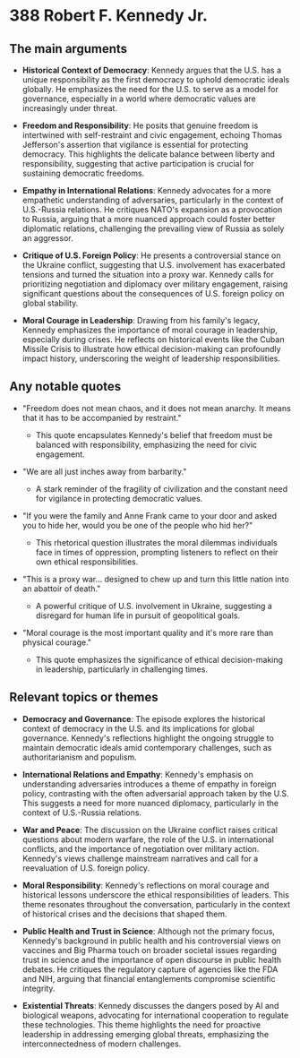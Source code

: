 # 388 Robert F. Kennedy Jr.

## The main arguments

- **Historical Context of Democracy**: Kennedy argues that the U.S. has a unique responsibility as the first democracy to uphold democratic ideals globally. He emphasizes the need for the U.S. to serve as a model for governance, especially in a world where democratic values are increasingly under threat.

- **Freedom and Responsibility**: He posits that genuine freedom is intertwined with self-restraint and civic engagement, echoing Thomas Jefferson's assertion that vigilance is essential for protecting democracy. This highlights the delicate balance between liberty and responsibility, suggesting that active participation is crucial for sustaining democratic freedoms.

- **Empathy in International Relations**: Kennedy advocates for a more empathetic understanding of adversaries, particularly in the context of U.S.-Russia relations. He critiques NATO's expansion as a provocation to Russia, arguing that a more nuanced approach could foster better diplomatic relations, challenging the prevailing view of Russia as solely an aggressor.

- **Critique of U.S. Foreign Policy**: He presents a controversial stance on the Ukraine conflict, suggesting that U.S. involvement has exacerbated tensions and turned the situation into a proxy war. Kennedy calls for prioritizing negotiation and diplomacy over military engagement, raising significant questions about the consequences of U.S. foreign policy on global stability.

- **Moral Courage in Leadership**: Drawing from his family's legacy, Kennedy emphasizes the importance of moral courage in leadership, especially during crises. He reflects on historical events like the Cuban Missile Crisis to illustrate how ethical decision-making can profoundly impact history, underscoring the weight of leadership responsibilities.

## Any notable quotes

- "Freedom does not mean chaos, and it does not mean anarchy. It means that it has to be accompanied by restraint."
  - This quote encapsulates Kennedy's belief that freedom must be balanced with responsibility, emphasizing the need for civic engagement.

- "We are all just inches away from barbarity."
  - A stark reminder of the fragility of civilization and the constant need for vigilance in protecting democratic values.

- "If you were the family and Anne Frank came to your door and asked you to hide her, would you be one of the people who hid her?"
  - This rhetorical question illustrates the moral dilemmas individuals face in times of oppression, prompting listeners to reflect on their own ethical responsibilities.

- "This is a proxy war... designed to chew up and turn this little nation into an abattoir of death."
  - A powerful critique of U.S. involvement in Ukraine, suggesting a disregard for human life in pursuit of geopolitical goals.

- "Moral courage is the most important quality and it's more rare than physical courage."
  - This quote emphasizes the significance of ethical decision-making in leadership, particularly in challenging times.

## Relevant topics or themes

- **Democracy and Governance**: The episode explores the historical context of democracy in the U.S. and its implications for global governance. Kennedy's reflections highlight the ongoing struggle to maintain democratic ideals amid contemporary challenges, such as authoritarianism and populism.

- **International Relations and Empathy**: Kennedy's emphasis on understanding adversaries introduces a theme of empathy in foreign policy, contrasting with the often adversarial approach taken by the U.S. This suggests a need for more nuanced diplomacy, particularly in the context of U.S.-Russia relations.

- **War and Peace**: The discussion on the Ukraine conflict raises critical questions about modern warfare, the role of the U.S. in international conflicts, and the importance of negotiation over military action. Kennedy's views challenge mainstream narratives and call for a reevaluation of U.S. foreign policy.

- **Moral Responsibility**: Kennedy's reflections on moral courage and historical lessons underscore the ethical responsibilities of leaders. This theme resonates throughout the conversation, particularly in the context of historical crises and the decisions that shaped them.

- **Public Health and Trust in Science**: Although not the primary focus, Kennedy's background in public health and his controversial views on vaccines and Big Pharma touch on broader societal issues regarding trust in science and the importance of open discourse in public health debates. He critiques the regulatory capture of agencies like the FDA and NIH, arguing that financial entanglements compromise scientific integrity.

- **Existential Threats**: Kennedy discusses the dangers posed by AI and biological weapons, advocating for international cooperation to regulate these technologies. This theme highlights the need for proactive leadership in addressing emerging global threats, emphasizing the interconnectedness of modern challenges.
